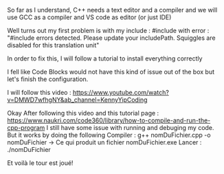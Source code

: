 So far as I understand, C++ needs a text editor and a compiler and we will use GCC as a compiler and VS code as editor (or just IDE)

Well turns out my first problem is with my include : #include <iostream>
with error : "#include errors detected. Please update your includePath. Squiggles are disabled for this translation unit"

In order to fix this, I will follow a tutorial to install everything correctly

I fell like Code Blocks would not have this kind of issue out of the box but let's finish the configuration.

I will follow this video : https://www.youtube.com/watch?v=DMWD7wfhgNY&ab_channel=KennyYipCoding

Okay After following this video and this tutorial page : https://www.naukri.com/code360/library/how-to-compile-and-run-the-cpp-program
I still have some issue with running and debuging my code. But it works by doing the following
Compiler : g++ nomDuFichier.cpp -o nomDuFichier
-> Ce qui produit un fichier nomDuFichier.exe
Lancer : ./nomDuFichier

Et voilà le tour est joué!
